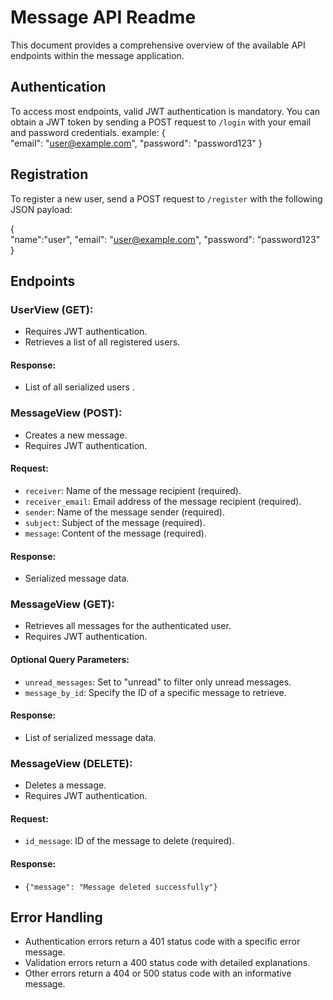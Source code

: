 # Message API Readme

This document provides a comprehensive overview of the available API endpoints within the message application.

## Authentication

To access most endpoints, valid JWT authentication is mandatory. You can obtain a JWT token by sending a POST request to `/login` with your email and password credentials.
example:
{  
  "email": "user@example.com",
  "password": "password123"
}
## Registration

To register a new user, send a POST request to `/register` with the following JSON payload:


{  
  "name":"user",
  "email": "user@example.com",
  "password": "password123"
}
## Endpoints

### UserView (GET):

- Requires JWT authentication.
- Retrieves a list of all registered users.

#### Response:

- List of all serialized users .

### MessageView (POST):

- Creates a new message.
- Requires JWT authentication.

#### Request:

- `receiver`: Name of the message recipient (required).
- `receiver_email`: Email address of the message recipient (required).
- `sender`: Name of the message sender (required).
- `subject`: Subject of the message (required).
- `message`: Content of the message (required).

#### Response:

- Serialized message data.

### MessageView (GET):

- Retrieves all messages for the authenticated user.
- Requires JWT authentication.

#### Optional Query Parameters:

- `unread_messages`: Set to "unread" to filter only unread messages.
- `message_by_id`: Specify the ID of a specific message to retrieve.

#### Response:

- List of serialized  message data.

### MessageView (DELETE):

- Deletes a message.
- Requires JWT authentication.

#### Request:

- `id_message`: ID of the message to delete (required).

#### Response:

- `{"message": "Message deleted successfully"}`

## Error Handling

- Authentication errors return a 401 status code with a specific error message.
- Validation errors return a 400 status code with detailed explanations.
- Other errors return a 404 or 500 status code with an informative message.

